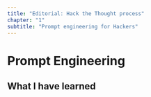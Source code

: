 ```yaml
---
title: "Editorial: Hack the Thought process"
chapter: "1"
subtitle: "Prompt engineering for Hackers"
---
```


# Prompt Engineering

## What I have learned
